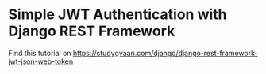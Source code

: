 # Simple JWT Authentication with Django REST Framework

Find this tutorial on https://studygyaan.com/django/django-rest-framework-jwt-json-web-token